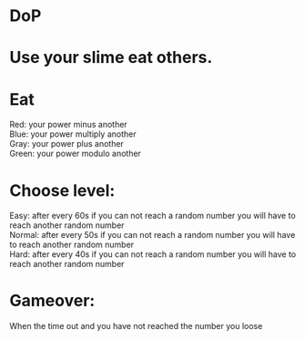 # DoP
# Use your slime eat others. <br/>
# Eat <br/>
Red: your power minus another<br/>
Blue: your power multiply another<br/>
Gray: your power plus another<br/>
Green: your power modulo another<br/>
# Choose level:<br/>
Easy: after every 60s if you can not reach a random number you will have to reach another random number<br/>
Normal: after every 50s if you can not reach a random number you will have to reach another random number<br/>
Hard: after every 40s if you can not reach a random number you will have to reach another random number<br/>
# Gameover:<br/>
When the time out and you have not reached the number you loose
